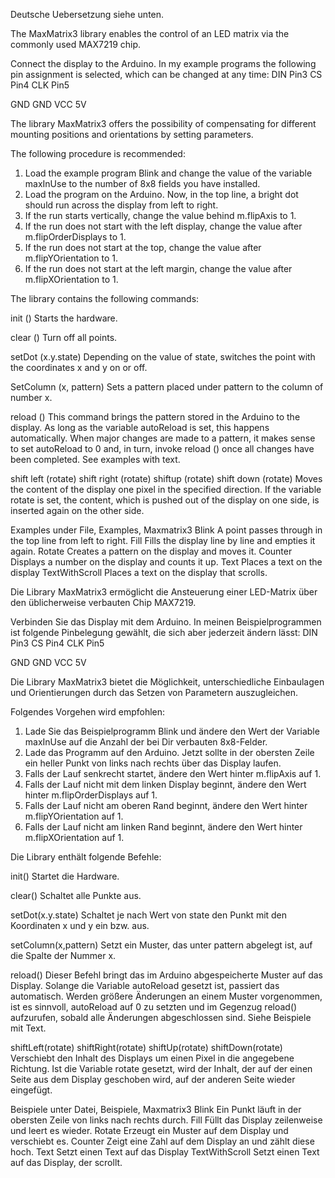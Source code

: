 Deutsche Uebersetzung siehe unten.

The MaxMatrix3 library enables the control of an LED matrix via the commonly used MAX7219 chip.

Connect the display to the Arduino. In my example programs the following pin assignment is selected, which can be changed at any time:
DIN Pin3
CS Pin4
CLK Pin5

GND GND
VCC 5V



The library MaxMatrix3 offers the possibility of compensating for different mounting positions and orientations by setting parameters.

The following procedure is recommended:
1. Load the example program Blink and change the value of the variable maxInUse to the number of 8x8 fields you have installed.
2. Load the program on the Arduino. Now, in the top line, a bright dot should run across the display from left to right.
3. If the run starts vertically, change the value behind m.flipAxis to 1.
4. If the run does not start with the left display, change the value after m.flipOrderDisplays to 1.
5. If the run does not start at the top, change the value after m.flipYOrientation to 1.
6. If the run does not start at the left margin, change the value after m.flipXOrientation to 1.




The library contains the following commands:

init ()
Starts the hardware.

clear ()
Turn off all points.

setDot (x.y.state)
Depending on the value of state, switches the point with the coordinates x and y on or off.

SetColumn (x, pattern)
Sets a pattern placed under pattern to the column of number x.

reload ()
This command brings the pattern stored in the Arduino to the display. As long as the variable autoReload is set, this happens automatically. When major changes are made to a pattern, it makes sense to set autoReload to 0 and, in turn, invoke reload () once all changes have been completed. See examples with text.

shift left (rotate)
shift right (rotate)
shiftup (rotate)
shift down (rotate)
Moves the content of the display one pixel in the specified direction. If the variable rotate is set, the content, which is pushed out of the display on one side, is inserted again on the other side.




Examples under File, Examples, Maxmatrix3
Blink A point passes through in the top line from left to right.
Fill Fills the display line by line and empties it again.
Rotate Creates a pattern on the display and moves it.
Counter Displays a number on the display and counts it up.
Text Places a text on the display
TextWithScroll Places a text on the display that scrolls.





﻿Die Library MaxMatrix3 ermöglicht die Ansteuerung einer LED-Matrix über den üblicherweise verbauten Chip MAX7219.

Verbinden Sie das Display mit dem Arduino. In meinen Beispielprogrammen ist folgende Pinbelegung gewählt, die sich aber jederzeit ändern lässt:
DIN	Pin3
CS	Pin4
CLK	Pin5

GND	GND
VCC	5V



Die Library MaxMatrix3 bietet die Möglichkeit, unterschiedliche Einbaulagen und Orientierungen durch das Setzen von Parametern auszugleichen.

Folgendes Vorgehen wird empfohlen:
1. Lade Sie das Beispielprogramm Blink und ändere den Wert der Variable maxInUse auf die Anzahl der bei Dir verbauten 8x8-Felder.
2. Lade das Programm auf den Arduino. Jetzt sollte in der obersten Zeile ein heller Punkt von links nach rechts über das Display laufen.
3. Falls der Lauf senkrecht startet, ändere den Wert hinter m.flipAxis auf 1.
4. Falls der Lauf nicht mit dem linken Display beginnt, ändere den Wert hinter m.flipOrderDisplays auf 1.
5. Falls der Lauf nicht am oberen Rand beginnt, ändere den Wert hinter m.flipYOrientation auf 1.
6. Falls der Lauf nicht am linken Rand beginnt, ändere den Wert hinter m.flipXOrientation auf 1.




Die Library enthält folgende Befehle:

init()
Startet die Hardware.

clear()
Schaltet alle Punkte aus.

setDot(x.y.state)
Schaltet je nach Wert von state den Punkt mit den Koordinaten x und y ein bzw. aus.

setColumn(x,pattern)
Setzt ein Muster, das unter pattern abgelegt ist, auf die Spalte der Nummer x.

reload()
Dieser Befehl bringt das im Arduino abgespeicherte Muster auf das Display. Solange die Variable autoReload gesetzt ist, passiert das automatisch. Werden größere Änderungen an einem Muster vorgenommen, ist es sinnvoll, autoReload auf 0 zu setzten und im Gegenzug reload() aufzurufen, sobald alle Änderungen abgeschlossen sind. Siehe Beispiele mit Text.

shiftLeft(rotate)
shiftRight(rotate)
shiftUp(rotate)
shiftDown(rotate)
Verschiebt den Inhalt des Displays um einen Pixel in die angegebene Richtung. Ist die Variable rotate gesetzt, wird der Inhalt, der auf der einen Seite aus dem Display geschoben wird, auf der anderen Seite wieder eingefügt.




Beispiele unter Datei, Beispiele, Maxmatrix3
Blink	Ein Punkt läuft in der obersten Zeile von links nach rechts durch.
Fill	Füllt das Display zeilenweise und leert es wieder.
Rotate	Erzeugt ein Muster auf dem Display und verschiebt es.
Counter	Zeigt eine Zahl auf dem Display an und zählt diese hoch.
Text	Setzt einen Text auf das Display
TextWithScroll	Setzt einen Text auf das Display, der scrollt.
